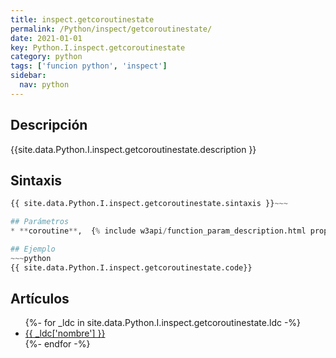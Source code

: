 ```yaml
---
title: inspect.getcoroutinestate
permalink: /Python/inspect/getcoroutinestate/
date: 2021-01-01
key: Python.I.inspect.getcoroutinestate
category: python
tags: ['funcion python', 'inspect']
sidebar: 
  nav: python
---
```


## Descripción
{{site.data.Python.I.inspect.getcoroutinestate.description }}

## Sintaxis
~~~python
{{ site.data.Python.I.inspect.getcoroutinestate.sintaxis }}~~~

## Parámetros
* **coroutine**,  {% include w3api/function_param_description.html propiedad=site.data.Python.I.inspect.getcoroutinestate valor="coroutine" %}

## Ejemplo
~~~python
{{ site.data.Python.I.inspect.getcoroutinestate.code}}
~~~

## Artículos
<ul>
{%- for _ldc in site.data.Python.I.inspect.getcoroutinestate.ldc -%}
   <li>
       <a href="{{_ldc['url'] }}">{{ _ldc['nombre'] }}</a>
   </li>
{%- endfor -%}
</ul>

